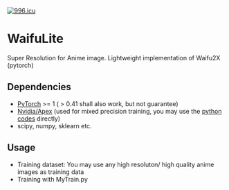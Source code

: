 [![996.icu](https://img.shields.io/badge/link-996.icu-red.svg)](https://996.icu)

# WaifuLite
Super Resolution for Anime image. Lightweight implementation of Waifu2X (pytorch)

## Dependencies 
* [PyTorch](https://pytorch.org/) >= 1 ( > 0.41 shall also work, but not guarantee)
* [Nvidia/Apex](https://github.com/NVIDIA/apex/) (used for mixed precision training, you may use the [python codes](https://github.com/NVIDIA/apex/tree/master/apex/fp16_utils) directly)
* scipy, numpy, sklearn etc.

## Usage
- Training dataset: You may use any high resoluton/ high quality anime images as training data
- Training with MyTrain.py
